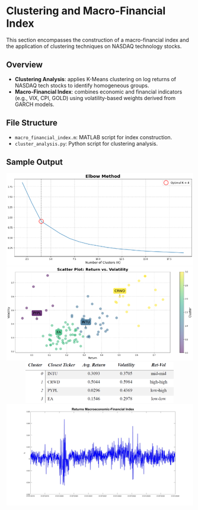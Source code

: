 # Clustering and Macro-Financial Index

This section encompasses the construction of a macro-financial index and the application of clustering techniques on NASDAQ technology stocks.

## Overview

- **Clustering Analysis**: applies K-Means clustering on log returns of NASDAQ tech stocks to identify homogeneous groups.
- **Macro-Financial Index**: combines economic and financial indicators (e.g., VIX, CPI, GOLD) using volatility-based weights derived from GARCH models.

## File Structure

- `macro_financial_index.m`: MATLAB script for index construction.
- `cluster_analysis.py`: Python script for clustering analysis.

## Sample Output

<p align="center">
  <img src="images/Elbow_Method_Optimal_K.png" width="700"/>
  <br>
  <img src="images/Cluster_Scatterplot.png" width="700"/>
  <br>
  <img src="images/Output_Cluster.png" width="400"/>
  <br>
  <img src="images/Index_Returns.jpg" width="700"/>
</p>
